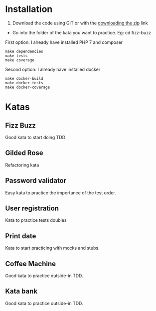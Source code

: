 # Installation
1. Download the code using GIT or with the [downloading the zip](https://github.com/luisrovirosa/katas-php/archive/master.zip) link
- Go into the folder of the kata you want to practice. Eg: cd fizz-buzz

First option: I already have installed PHP 7 and composer

    make dependencies
    make tests
    make coverage

Second option: I already have installed docker

    make docker-build
    make docker-tests
    make docker-coverage
    
# Katas
## Fizz Buzz
Good kata to start doing TDD
## Gilded Rose
Refactoring kata
## Password validator
Easy kata to practice the importance of the test order.
## User registration
Kata to practice tests doubles
## Print date
Kata to start practicing with mocks and stubs.
## Coffee Machine
Good kata to practice outside-in TDD.
## Kata bank
Good kata to practice outside-in TDD.